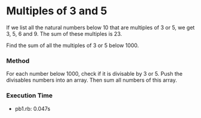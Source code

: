 # Multiples of 3 and 5

If we list all the natural numbers below 10 that are multiples of 3 or 5, we get 3, 5, 6 and 9. The sum of these multiples is 23.

Find the sum of all the multiples of 3 or 5 below 1000.
<br/>
### Method

For each number below 1000, check if it is divisable by 3 or 5. Push the divisables numbers into an array. Then sum all numbers of this array.

### Execution Time

- pb1.rb: 0.047s